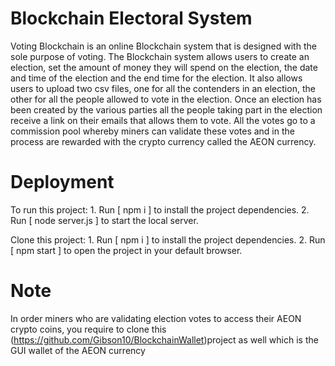 # Blockchain Electoral System
Voting Blockchain is an online Blockchain system that is designed with the sole purpose of voting. The Blockchain system allows users to create an election, set the amount of money they will spend on the election, the date and time of the election and the end time for the election. It also allows users to upload two csv files, one for all the contenders in an election, the other for all the people allowed to vote in the election. Once an election has been created by the various parties all the people taking part in the election receive a link on their emails that allows them to vote. All the votes go to a commission pool whereby miners can validate these votes and in the process are rewarded with the crypto currency called the AEON currency.

# Deployment
To run this project: 1. Run [ npm i ] to install the project dependencies. 2. Run [ node server.js ] to start the local server.

Clone this project: 1. Run [ npm i ] to install the project dependencies. 2. Run [ npm start ] to open the project in your default browser.



# Note
In order  miners  who are validating election votes to access their AEON crypto coins, you require to clone this (https://github.com/Gibson10/BlockchainWallet)project as well which is the GUI wallet of the AEON currency
